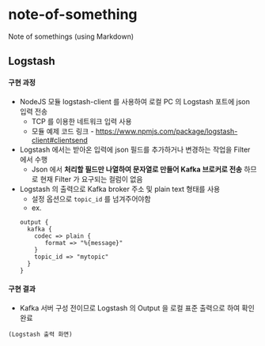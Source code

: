 # note-of-something
Note of somethings (using Markdown)

## Logstash
#### 구현 과정
* NodeJS 모듈 logstash-client 를 사용하여 로컬 PC 의 Logstash 포트에 json 입력 전송
    - TCP 를 이용한 네트워크 입력 사용
    - 모듈 예제 코드 링크 - https://www.npmjs.com/package/logstash-client#clientsend
* Logstash 에서는 받아온 입력에 json 필드를 추가하거나 변경하는 작업을 Filter 에서 수행
    - Json 에서 **처리할 필드만 나열하여 문자열로 만들어 Kafka 브로커로 전송** 하므로 현재 Filter 가 요구되는 컬럼이 없음
* Logstash 의 출력으로 Kafka broker 주소 및 plain text 형태를 사용
    - 설정 옵션으로 `topic_id` 를 넘겨주어야함
    - ex.
    ```
    output {
      kafka {
        codec => plain {
           format => "%{message}"
        }
        topic_id => "mytopic"
      }
    }
    ```

#### 구현 결과
* Kafka 서버 구성 전이므로 Logstash 의 Output 을 로컬 표준 출력으로 하여 확인 완료
```
(Logstash 출력 화면)
```

